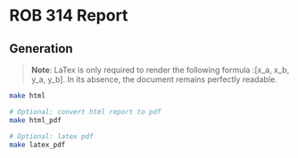 # ROB 314 Report

## Generation

> **Note**: LaTex is only required to render the following formula :[x_a, x_b, y_a, y_b]. In its absence, the document remains perfectly readable.
```sh
make html

# Optional: convert html report to pdf
make html_pdf

# Optional: latex pdf
make latex_pdf
```